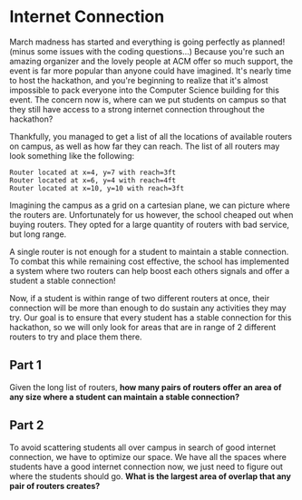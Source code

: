 # Internet Connection

March madness has started and everything is going perfectly as planned! (minus some issues with the coding questions...) Because you're such an amazing organizer and the lovely people at ACM
offer so much support, the event is far more popular than anyone could have imagined. It's nearly time to host the hackathon, and you're beginning to realize that it's almost impossible to pack
everyone into the Computer Science building for this event. The concern now is, where can we put students on campus so that they still have access to a strong internet connection throughout the hackathon?

Thankfully, you managed to get a list of all the locations of available routers on campus, as well as how far they can reach. The list of all routers may look something like the following:
```
Router located at x=4, y=7 with reach=3ft
Router located at x=6, y=4 with reach=4ft
Router located at x=10, y=10 with reach=3ft
```
Imagining the campus as a grid on a cartesian plane, we can picture where the routers are. Unfortunately for us however, the school cheaped out when buying routers. They opted for a large
quantity of routers with bad service, but long range.

A single router is not enough for a student to maintain a stable connection. To combat this while remaining cost effective, the school has implemented a system where two routers can help boost
each others signals and offer a student a stable connection! 

Now, if a student is within range of two different routers at once, their connection will be more than enough to do sustain any activities they may try. Our goal is to ensure that every
student has a stable connection for this hackathon, so we will only look for areas that are in range of 2 different routers to try and place them there.

## Part 1

Given the long list of routers, **how many pairs of routers offer an area of any size where a student can maintain a stable connection?**

## Part 2

To avoid scattering students all over campus in search of good internet connection, we have to optimize our space. We have all the spaces where students have a good internet connection now,
we just need to figure out where the students should go. **What is the largest area of overlap that any pair of routers creates?**
